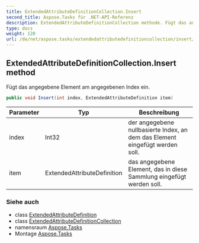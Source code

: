 ```yaml
---
title: ExtendedAttributeDefinitionCollection.Insert
second_title: Aspose.Tasks für .NET-API-Referenz
description: ExtendedAttributeDefinitionCollection methode. Fügt das angegebene Element am angegebenen Index ein.
type: docs
weight: 120
url: /de/net/aspose.tasks/extendedattributedefinitioncollection/insert/
---
```

## ExtendedAttributeDefinitionCollection.Insert method

Fügt das angegebene Element am angegebenen Index ein.

```csharp
public void Insert(int index, ExtendedAttributeDefinition item)
```

| Parameter | Typ | Beschreibung |
| --- | --- | --- |
| index | Int32 | der angegebene nullbasierte Index, an dem das Element eingefügt werden soll. |
| item | ExtendedAttributeDefinition | das angegebene Element, das in diese Sammlung eingefügt werden soll. |

### Siehe auch

* class [ExtendedAttributeDefinition](../../extendedattributedefinition/)
* class [ExtendedAttributeDefinitionCollection](../)
* namensraum [Aspose.Tasks](../../extendedattributedefinitioncollection/)
* Montage [Aspose.Tasks](../../../)


